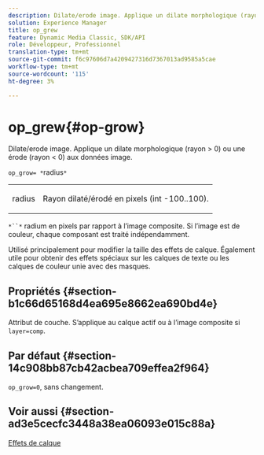 ```yaml
---
description: Dilate/erode image. Applique un dilate morphologique (rayon > 0) ou une érode (rayon < 0) aux données image.
solution: Experience Manager
title: op_grew
feature: Dynamic Media Classic, SDK/API
role: Développeur, Professionnel
translation-type: tm+mt
source-git-commit: f6c97606d7a4209427316d7367013ad9585a5cae
workflow-type: tm+mt
source-wordcount: '115'
ht-degree: 3%

---
```



# op_grew{#op-grow}

Dilate/erode image. Applique un dilate morphologique (rayon > 0) ou une érode (rayon &lt; 0) aux données image.

`op_grow= *`radius`*`

<table id="simpletable_3BAA4523D29E447FA7A4C9009B3E8344"> 
 <tr class="strow"> 
  <td class="stentry"> <p><span class="codeph"><span class="varname"> radius</span></span> </p> </td> 
  <td class="stentry"> <p>Rayon dilaté/érodé en pixels (int -100..100). </p></td> 
 </tr> 
</table>

`*``*` radium en pixels par rapport à l’image composite. Si l’image est de couleur, chaque composant est traité indépendamment.

Utilisé principalement pour modifier la taille des effets de calque. Également utile pour obtenir des effets spéciaux sur les calques de texte ou les calques de couleur unie avec des masques.

## Propriétés {#section-b1c66d65168d4ea695e8662ea690bd4e}

Attribut de couche. S’applique au calque actif ou à l’image composite si `layer=comp`.

## Par défaut {#section-14c908bb87cb42acbea709effea2f964}

`op_grow=0`, sans changement.

## Voir aussi {#section-ad3e5cecfc3448a38ea06093e015c88a}

[Effets de calque](../../../../../is-api/http-ref/image-serving-api-ref/c-http-protocol-reference/c-syntax-and-features/r-layer-effects.md#reference-82a6b5311b3d4471ad2799adb3b2201c)
